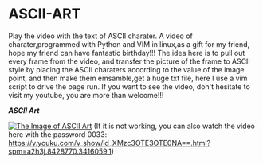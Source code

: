 # ASCII-ART
Play the video with the text of ASCII charater. A video of charater,programmed with Python and VIM in linux,as a gift for my friend, hope my friend can have fantastic birthday!!!
The idea here is to pull out every frame from the video, and transfer the picture of the frame to ASCII style by placing the ASCII charaters according to the value of the image point, and then make them emsamble,get a huge txt file, here I use a vim script to drive the page run.
If you want to see the video, don't hesitate to visit my youtube, you are more than welcome!!!  

***ASCII Art***      

[![The Image of ASCII Art](https://github.com/kyle662606957/ASCII-ART/blob/master/HappyBirthday.PNG)](https://youtu.be/MyooD22ynJY)
(If it is not working, you can also watch the video here with the password 0033: 
https://v.youku.com/v_show/id_XMzc3OTE3OTE0NA==.html?spm=a2h3j.8428770.3416059.1)
